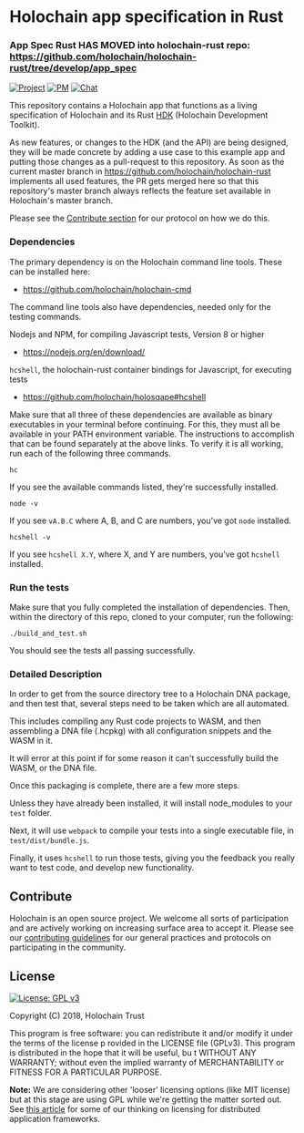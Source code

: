 # Holochain app specification in Rust

### App Spec Rust HAS MOVED into holochain-rust repo: https://github.com/holochain/holochain-rust/tree/develop/app_spec

[![Project](https://img.shields.io/badge/project-holochain-blue.svg?style=flat-square)](http://holochain.org/)
[![PM](https://img.shields.io/badge/pm-waffle-blue.svg?style=flat-square)](https://waffle.io/holochain/org)
[![Chat](https://img.shields.io/badge/chat-chat%2eholochain%2enet-blue.svg?style=flat-square)](https://chat.holochain.net)

This repository contains a Holochain app that functions as a living specification of Holochain and its Rust [HDK](https://github.com/holochain/holochain-rust/tree/develop/hdk-rust) (Holochain Development Toolkit).

As new features, or changes to the HDK (and the API) are being designed, they will be made concrete by adding a use case to this example app and putting those changes as a pull-request to this repository. As soon as the current master branch in https://github.com/holochain/holochain-rust implements all used features, the PR gets merged here so that this repository's master branch always reflects the feature set available in Holochain's master branch.

Please see the [Contribute section](https://github.com/holochain/holochain-rust/blob/develop/README.md#app-spec-driven-development) for our protocol on how we do this.

### Dependencies

The primary dependency is on the Holochain command line tools. These can be installed here:
* https://github.com/holochain/holochain-cmd

The command line tools also have dependencies, needed only for the testing commands. 

Nodejs and NPM, for compiling Javascript tests, Version 8 or higher
* https://nodejs.org/en/download/

`hcshell`, the holochain-rust container bindings for Javascript, for executing tests
* https://github.com/holochain/holosqape#hcshell

Make sure that all three of these dependencies are available as binary executables in your terminal before continuing. For this, they must all be available in your PATH environment variable. The instructions to accomplish that can be found separately at the above links. To verify it is all working, run each of the following three commands. 

`hc`

If you see the available commands listed, they're successfully installed. 

`node -v`

If you see `vA.B.C` where A, B, and C are numbers, you've got `node` installed.

`hcshell -v`

If you see `hcshell X.Y`, where X, and Y are numbers, you've got `hcshell` installed.

### Run the tests

Make sure that you fully completed the installation of dependencies. Then, within the directory of this repo, cloned to your computer, run the following:

`./build_and_test.sh`

You should see the tests all passing successfully.

### Detailed Description

In order to get from the source directory tree to a Holochain DNA package, and then test that, several steps need to be taken which are all automated.

This includes compiling any Rust code projects to WASM, and then assembling a DNA file (.hcpkg) with all configuration snippets and the WASM in it.

It will error at this point if for some reason it can't successfully build the WASM, or the DNA file.

Once this packaging is complete, there are a few more steps.

Unless they have already been installed, it will install node_modules to your `test` folder.

Next, it will use `webpack` to compile your tests into a single executable file, in `test/dist/bundle.js`. 

Finally, it uses `hcshell` to run those tests, giving you the feedback you really want to test code, and develop new functionality.

## Contribute
Holochain is an open source project.  We welcome all sorts of participation and are actively working on increasing surface area to accept it.  Please see our [contributing guidelines](https://github.com/holochain/org/blob/master/CONTRIBUTING.md) for our general practices and protocols on participating in the community.

## License
[![License: GPL v3](https://img.shields.io/badge/License-GPL%20v3-blue.svg)](http://www.gnu.org/licenses/gpl-3.0)

Copyright (C) 2018, Holochain Trust

This program is free software: you can redistribute it and/or modify it under the terms of the license p
rovided in the LICENSE file (GPLv3).  This program is distributed in the hope that it will be useful, bu
t WITHOUT ANY WARRANTY; without even the implied warranty of MERCHANTABILITY or FITNESS FOR A PARTICULAR
 PURPOSE.

**Note:** We are considering other 'looser' licensing options (like MIT license) but at this stage are using GPL while we're getting the matter sorted out.  See [this article](https://medium.com/holochain/licensing-needs-for-truly-p2p-software-a3e0fa42be6c) for some of our thinking on licensing for distributed application frameworks.
